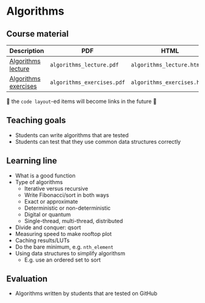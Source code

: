 # Algorithms

## Course material

Description                                           |PDF                       |HTML                       |QMD
------------------------------------------------------|--------------------------|---------------------------|------------------------------------
[Algorithms lecture](algorithms_lecture/README.md)    |`algorithms_lecture.pdf`  |`algorithms_lecture.html`  |[here](algorithms_lecture/algorithms_lecture.qmd)
[Algorithms exercises](algorithms_exercises/README.md)|`algorithms_exercises.pdf`|`algorithms_exercises.html`|`algorithms_exercises/algorithms_exercises.qmd`

:construction: the `code layout`-ed items will become links in the future :construction:

## Teaching goals

 * Students can write algorithms that are tested
 * Students can test that they use common data structures correctly

## Learning line

 * What is a good function
 * Type of algorithms
   * Iterative versus recursive
    * Write Fibonacci/sort in both ways
   * Exact or approximate
   * Deterministic or non-deterministic
   * Digital or quantum   
   * Single-thread, multi-thread, distributed
 * Divide and conquer: qsort
 * Measuring speed to make rooftop plot
 * Caching results/LUTs
 * Do the bare minimum, e.g. `nth_element`
 * Using data structures to simplify algorithsm
   * E.g. use an ordered set to sort


## Evaluation

 * Algorithms written by students that are tested on GitHub
